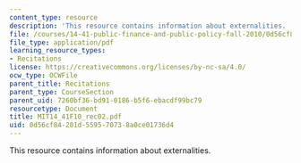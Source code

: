 ```yaml
---
content_type: resource
description: 'This resource contains information about externalities. '
file: /courses/14-41-public-finance-and-public-policy-fall-2010/0d56cf84201d559570738a0ce01736d4_MIT14_41F10_rec02.pdf
file_type: application/pdf
learning_resource_types:
- Recitations
license: https://creativecommons.org/licenses/by-nc-sa/4.0/
ocw_type: OCWFile
parent_title: Recitations
parent_type: CourseSection
parent_uid: 7260bf36-bd91-0186-b5f6-ebacdf99bc79
resourcetype: Document
title: MIT14_41F10_rec02.pdf
uid: 0d56cf84-201d-5595-7073-8a0ce01736d4
---
```

This resource contains information about externalities. 
